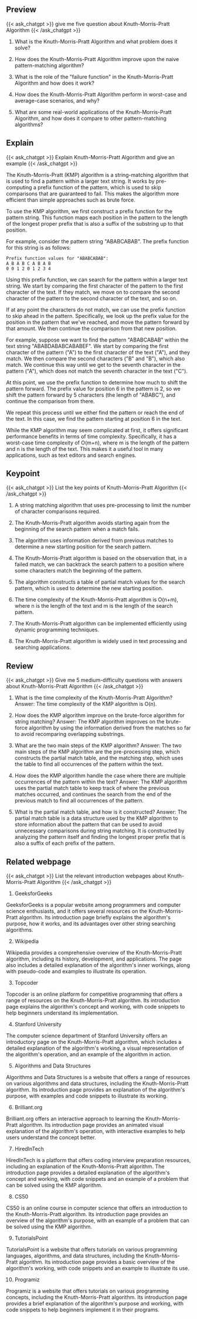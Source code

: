 ## Preview
{{< ask_chatgpt >}}
give me five question about Knuth-Morris-Pratt Algorithm
{{< /ask_chatgpt >}}



1. What is the Knuth-Morris-Pratt Algorithm and what problem does it solve?

2. How does the Knuth-Morris-Pratt Algorithm improve upon the naive pattern-matching algorithm?

3. What is the role of the "failure function" in the Knuth-Morris-Pratt Algorithm and how does it work?

4. How does the Knuth-Morris-Pratt Algorithm perform in worst-case and average-case scenarios, and why?

5. What are some real-world applications of the Knuth-Morris-Pratt Algorithm, and how does it compare to other pattern-matching algorithms?   

## Explain
{{< ask_chatgpt >}}
Explain Knuth-Morris-Pratt Algorithm and give an example
{{< /ask_chatgpt >}}



The Knuth-Morris-Pratt (KMP) algorithm is a string-matching algorithm that is used to find a pattern within a larger text string. It works by pre-computing a prefix function of the pattern, which is used to skip comparisons that are guaranteed to fail. This makes the algorithm more efficient than simple approaches such as brute force.

To use the KMP algorithm, we first construct a prefix function for the pattern string. This function maps each position in the pattern to the length of the longest proper prefix that is also a suffix of the substring up to that position.

For example, consider the pattern string "ABABCABAB". The prefix function for this string is as follows:

    Prefix function values for "ABABCABAB":
    A B A B C A B A B
    0 0 1 2 0 1 2 3 4

Using this prefix function, we can search for the pattern within a larger text string. We start by comparing the first character of the pattern to the first character of the text. If they match, we move on to compare the second character of the pattern to the second character of the text, and so on.

If at any point the characters do not match, we can use the prefix function to skip ahead in the pattern. Specifically, we look up the prefix value for the position in the pattern that we've reached, and move the pattern forward by that amount. We then continue the comparison from that new position.

For example, suppose we want to find the pattern "ABABCABAB" within the text string "ABABDABABCABABEF". We start by comparing the first character of the pattern ("A") to the first character of the text ("A"), and they match. We then compare the second characters ("B" and "B"), which also match. We continue this way until we get to the seventh character in the pattern ("A"), which does not match the seventh character in the text ("C").

At this point, we use the prefix function to determine how much to shift the pattern forward. The prefix value for position 6 in the pattern is 2, so we shift the pattern forward by 5 characters (the length of "ABABC"), and continue the comparison from there.

We repeat this process until we either find the pattern or reach the end of the text. In this case, we find the pattern starting at position 6 in the text.

While the KMP algorithm may seem complicated at first, it offers significant performance benefits in terms of time complexity. Specifically, it has a worst-case time complexity of O(m+n), where m is the length of the pattern and n is the length of the text. This makes it a useful tool in many applications, such as text editors and search engines.   

## Keypoint
{{< ask_chatgpt >}}
List the key points of Knuth-Morris-Pratt Algorithm
{{< /ask_chatgpt >}}



1. A string matching algorithm that uses pre-processing to limit the number of character comparisons required.

2. The Knuth-Morris-Pratt algorithm avoids starting again from the beginning of the search pattern when a match fails.

3. The algorithm uses information derived from previous matches to determine a new starting position for the search pattern.

4. The Knuth-Morris-Pratt algorithm is based on the observation that, in a failed match, we can backtrack the search pattern to a position where some characters match the beginning of the pattern.

5. The algorithm constructs a table of partial match values for the search pattern, which is used to determine the new starting position.

6. The time complexity of the Knuth-Morris-Pratt algorithm is O(n+m), where n is the length of the text and m is the length of the search pattern.

7. The Knuth-Morris-Pratt algorithm can be implemented efficiently using dynamic programming techniques.

8. The Knuth-Morris-Pratt algorithm is widely used in text processing and searching applications.   

## Review
{{< ask_chatgpt >}}
Give me 5 medium-difficulty questions with answers about Knuth-Morris-Pratt Algorithm
{{< /ask_chatgpt >}}



1) What is the time complexity of the Knuth-Morris-Pratt Algorithm?
Answer: The time complexity of the KMP algorithm is O(n).

2) How does the KMP algorithm improve on the brute-force algorithm for string matching?
Answer: The KMP algorithm improves on the brute-force algorithm by using the information derived from the matches so far to avoid recomparing overlapping substrings.

3) What are the two main steps of the KMP algorithm?
Answer: The two main steps of the KMP algorithm are the pre-processing step, which constructs the partial match table, and the matching step, which uses the table to find all occurrences of the pattern within the text.

4) How does the KMP algorithm handle the case where there are multiple occurrences of the pattern within the text?
Answer: The KMP algorithm uses the partial match table to keep track of where the previous matches occurred, and continues the search from the end of the previous match to find all occurrences of the pattern.

5) What is the partial match table, and how is it constructed?
Answer: The partial match table is a data structure used by the KMP algorithm to store information about the pattern that can be used to avoid unnecessary comparisons during string matching. It is constructed by analyzing the pattern itself and finding the longest proper prefix that is also a suffix of each prefix of the pattern.   

## Related webpage
{{< ask_chatgpt >}}
List the relevant introduction webpages about Knuth-Morris-Pratt Algorithm
{{< /ask_chatgpt >}}



1. GeeksforGeeks 

GeeksforGeeks is a popular website among programmers and computer science enthusiasts, and it offers several resources on the Knuth-Morris-Pratt algorithm. Its introduction page briefly explains the algorithm's purpose, how it works, and its advantages over other string searching algorithms. 

2. Wikipedia 

Wikipedia provides a comprehensive overview of the Knuth-Morris-Pratt algorithm, including its history, development, and applications. The page also includes a detailed explanation of the algorithm's inner workings, along with pseudo-code and examples to illustrate its operation. 

3. Topcoder 

Topcoder is an online platform for competitive programming that offers a range of resources on the Knuth-Morris-Pratt algorithm. Its introduction page explains the algorithm's concept and working, with code snippets to help beginners understand its implementation. 

4. Stanford University 

The computer science department of Stanford University offers an introductory page on the Knuth-Morris-Pratt algorithm, which includes a detailed explanation of the algorithm's working, a visual representation of the algorithm's operation, and an example of the algorithm in action. 

5. Algorithms and Data Structures 

Algorithms and Data Structures is a website that offers a range of resources on various algorithms and data structures, including the Knuth-Morris-Pratt algorithm. Its introduction page provides an explanation of the algorithm's purpose, with examples and code snippets to illustrate its working. 

6. Brilliant.org 

Brilliant.org offers an interactive approach to learning the Knuth-Morris-Pratt algorithm. Its introduction page provides an animated visual explanation of the algorithm's operation, with interactive examples to help users understand the concept better. 

7. HiredInTech 

HiredInTech is a platform that offers coding interview preparation resources, including an explanation of the Knuth-Morris-Pratt algorithm. The introduction page provides a detailed explanation of the algorithm's concept and working, with code snippets and an example of a problem that can be solved using the KMP algorithm. 

8. CS50 

CS50 is an online course in computer science that offers an introduction to the Knuth-Morris-Pratt algorithm. Its introduction page provides an overview of the algorithm's purpose, with an example of a problem that can be solved using the KMP algorithm. 

9. TutorialsPoint 

TutorialsPoint is a website that offers tutorials on various programming languages, algorithms, and data structures, including the Knuth-Morris-Pratt algorithm. Its introduction page provides a basic overview of the algorithm's working, with code snippets and an example to illustrate its use. 

10. Programiz 

Programiz is a website that offers tutorials on various programming concepts, including the Knuth-Morris-Pratt algorithm. Its introduction page provides a brief explanation of the algorithm's purpose and working, with code snippets to help beginners implement it in their programs.   

